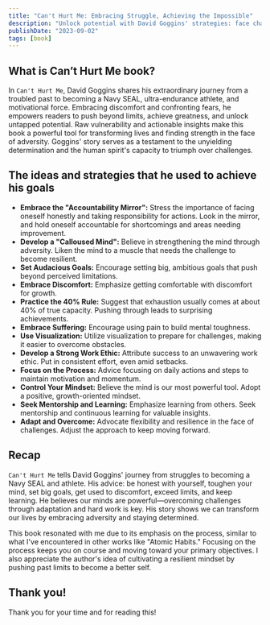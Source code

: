 ```yaml
---
title: "Can't Hurt Me: Embracing Struggle, Achieving the Impossible"
description: "Unlock potential with David Goggins' strategies: face challenges, set audacious goals, embrace discomfort, and develop a resilient mindset."
publishDate: "2023-09-02"
tags: [book]
---
```


## What is Can’t Hurt Me book?

In `Can't Hurt Me`, David Goggins shares his extraordinary journey from a troubled past to becoming a Navy SEAL, ultra-endurance athlete, and motivational force. Embracing discomfort and confronting fears, he empowers readers to push beyond limits, achieve greatness, and unlock untapped potential. Raw vulnerability and actionable insights make this book a powerful tool for transforming lives and finding strength in the face of adversity. Goggins' story serves as a testament to the unyielding determination and the human spirit's capacity to triumph over challenges.

## The ideas and strategies that he used to achieve his goals

- **Embrace the "Accountability Mirror":** Stress the importance of facing oneself honestly and taking responsibility for actions. Look in the mirror, and hold oneself accountable for shortcomings and areas needing improvement.
- **Develop a "Calloused Mind":** Believe in strengthening the mind through adversity. Liken the mind to a muscle that needs the challenge to become resilient.
- **Set Audacious Goals:** Encourage setting big, ambitious goals that push beyond perceived limitations.
- **Embrace Discomfort:** Emphasize getting comfortable with discomfort for growth.
- **Practice the 40% Rule:** Suggest that exhaustion usually comes at about 40% of true capacity. Pushing through leads to surprising achievements.
- **Embrace Suffering:** Encourage using pain to build mental toughness.
- **Use Visualization:** Utilize visualization to prepare for challenges, making it easier to overcome obstacles.
- **Develop a Strong Work Ethic:** Attribute success to an unwavering work ethic. Put in consistent effort, even amid setbacks.
- **Focus on the Process:** Advice focusing on daily actions and steps to maintain motivation and momentum.
- **Control Your Mindset:** Believe the mind is our most powerful tool. Adopt a positive, growth-oriented mindset.
- **Seek Mentorship and Learning:** Emphasize learning from others. Seek mentorship and continuous learning for valuable insights.
- **Adapt and Overcome:** Advocate flexibility and resilience in the face of challenges. Adjust the approach to keep moving forward.

## Recap

`Can't Hurt Me` tells David Goggins' journey from struggles to becoming a Navy SEAL and athlete. His advice: be honest with yourself, toughen your mind, set big goals, get used to discomfort, exceed limits, and keep learning. He believes our minds are powerful—overcoming challenges through adaptation and hard work is key. His story shows we can transform our lives by embracing adversity and staying determined.

This book resonated with me due to its emphasis on the process, similar to what I've encountered in other works like "Atomic Habits." Focusing on the process keeps you on course and moving toward your primary objectives. I also appreciate the author's idea of cultivating a resilient mindset by pushing past limits to become a better self.

## Thank you!

Thank you for your time and for reading this!
